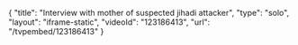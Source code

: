 {
    "title": "Interview with mother of suspected jihadi attacker",
    "type": "solo",
    "layout": "iframe-static",
    "videoId": "123186413",
    "url": "\/tvpembed\/123186413"
}